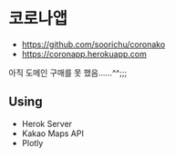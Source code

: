 # 코로나앱
* https://github.com/soorichu/coronako
* https://coronapp.herokuapp.com

아직 도메인 구매를 못 했음......^^;;; 

## Using
* Herok Server
* Kakao Maps API
* Plotly

